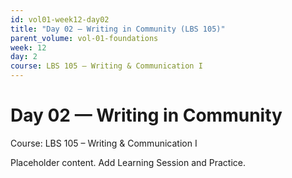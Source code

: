 ```yaml
---
id: vol01-week12-day02
title: "Day 02 — Writing in Community (LBS 105)"
parent_volume: vol-01-foundations
week: 12
day: 2
course: LBS 105 – Writing & Communication I
---
```


# Day 02 — Writing in Community
Course: LBS 105 – Writing & Communication I

Placeholder content. Add Learning Session and Practice.

